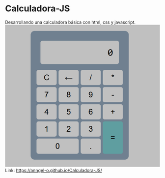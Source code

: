 # Calculadora-JS
Desarrollando una calculadora básica con html, css y javascript.
![Vista previa del proyecto](https://raw.githubusercontent.com/Anngel-o/Calculadora-JS/main/img/Vista.PNG)
Link: https://anngel-o.github.io/Calculadora-JS/
